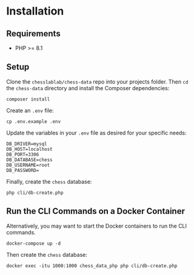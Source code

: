 # Installation

## Requirements

- PHP >= 8.1

## Setup

Clone the `chesslablab/chess-data` repo into your projects folder. Then `cd` the `chess-data` directory and install the Composer dependencies:

```text
composer install
```

Create an `.env` file:

```text
cp .env.example .env
```

Update the variables in your `.env` file as desired for your specific needs:

```text
DB_DRIVER=mysql
DB_HOST=localhost
DB_PORT=3306
DB_DATABASE=chess
DB_USERNAME=root
DB_PASSWORD=
```

Finally, create the `chess` database:

```text
php cli/db-create.php
```

## Run the CLI Commands on a Docker Container

Alternatively, you may want to start the Docker containers to run the CLI commands.

```text
docker-compose up -d
```

Then create the `chess` database:

```text
docker exec -itu 1000:1000 chess_data_php php cli/db-create.php
```
